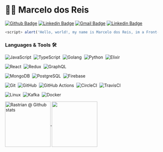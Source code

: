 # :man_technologist: Marcelo dos Reis

[![Github Badge](https://img.shields.io/badge/-Github-000?style=flat-square&logo=Github&logoColor=white&link=https://github.com/marcelodosreis)](https://github.com/marcelodosreis)
[![Linkedin Badge](https://img.shields.io/badge/-LinkedIn-blue?style=flat-square&logo=Linkedin&logoColor=white&link=https://www.linkedin.com/in/marceloh13/)](https://www.linkedin.com/in/marceloh13/)
[![Gmail Badge](https://img.shields.io/badge/-Gmail-c14438?style=flat-square&logo=Gmail&logoColor=white&link=mailto:marcelohrpaulo13@gmail.com)](mailto:marcelohrpaulo13@gmail.com)
[![Linkedin Badge](https://img.shields.io/github/followers/marcelodosreis?style=social)](https://www.linkedin.com/in/marceloh13/)



```javascript
<script> alert('Hello, world!, my name is Marcelo dos Reis, im a Front-End Software Engineer 👋'); </script>
 ```

### Languages & Tools 🛠
![JavaScript](https://img.shields.io/badge/JavaScript-05122A?style=flat&logo=javascript)&nbsp;
![TypeScript](https://img.shields.io/badge/-TypeScript-05122A?style=flat&logo=TypeScript)&nbsp;
![Golang](https://img.shields.io/badge/-Golang-05122A?style=flat&logo=go)&nbsp;
![Python](https://img.shields.io/badge/-Python-05122A?style=flat&logo=Python)&nbsp;
![Elixir](https://img.shields.io/badge/-Elixir-05122A?style=flat&logo=Elixir)&nbsp;

![React](https://img.shields.io/badge/-React-05122A?style=flat&logo=react)&nbsp;
![Redux](https://img.shields.io/badge/-Redux-05122A?style=flat&logo=redux)&nbsp;
![GraphQL](https://img.shields.io/badge/-GraphQL-05122A?style=flat&logo=graphql)&nbsp;

![MongoDB](https://img.shields.io/badge/-MongoDB-05122A?style=flat&logo=mongodb)&nbsp;
![PostgreSQL](https://img.shields.io/badge/-PostgreSQL-05122A?style=flat&logo=postgresql)&nbsp;
![Firebase](https://img.shields.io/badge/-Firebase-05122A?style=flat&logo=Firebase)&nbsp;

![Git](https://img.shields.io/badge/-Git-05122A?style=flat&logo=git)&nbsp;
![GitHub](https://img.shields.io/badge/-GitHub-05122A?style=flat&logo=github)&nbsp;
![GitHub Actions](https://img.shields.io/badge/GitHub%20Actions%20-05122A?style=flat&logo=github-actions)&nbsp;
![CircleCI](https://img.shields.io/badge/CircleCI-05122A?style=flat&logo=circleci)&nbsp;
![TravisCI](https://img.shields.io/badge/TravisCI-05122A?style=flat&logo=TravisCI)&nbsp;

![Linux](https://img.shields.io/badge/-Linux-05122A?style=flat&logo=linux)&nbsp;
![Kafka](https://img.shields.io/badge/-Kafka-05122A?style=flat&logo=apache-kafka)&nbsp;
![Docker](https://img.shields.io/badge/-Docker-05122A?style=flat&logo=docker)&nbsp;
 

<a href="https://github.com/marcelodosreis">
 <img height="150em" align="center" src="https://github-readme-stats.vercel.app/api?username=marcelodosreis&show_icons=true&theme=radical&line_height=28&count_private=true&include_all_commits=true" alt="Rastrian @ Github stats"/>
</a>

<a href="https://github.com/marcelodosreis">
  <img height="150em" align="center" src="https://github-readme-stats.vercel.app/api/top-langs/?username=marcelodosreis&theme=radical&layout=compact&langs_count=10" />
</a>
